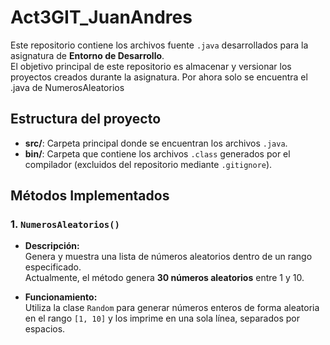 # Act3GIT_JuanAndres

Este repositorio contiene los archivos fuente `.java` desarrollados para la asignatura de **Entorno de Desarrollo**.  
El objetivo principal de este repositorio es almacenar y versionar los proyectos creados durante la asignatura.
Por ahora solo se encuentra el .java de NumerosAleatorios

## Estructura del proyecto

- **src/**: Carpeta principal donde se encuentran los archivos `.java`.
- **bin/**: Carpeta que contiene los archivos `.class` generados por el compilador (excluidos del repositorio mediante `.gitignore`).

## Métodos Implementados

### 1. `NumerosAleatorios()`
- **Descripción:**  
  Genera y muestra una lista de números aleatorios dentro de un rango especificado.  
  Actualmente, el método genera **30 números aleatorios** entre 1 y 10.

- **Funcionamiento:**  
  Utiliza la clase `Random` para generar números enteros de forma aleatoria en el rango `[1, 10]` y los imprime en una sola línea, separados por espacios.
